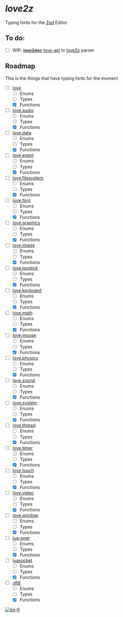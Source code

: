 # *love2z*
Typing hints for the [Zed](https://zed.dev/) Editor

## To do:
- [ ] WIP: ~~[love2doc](https://github.com/alejandro-alzate/love2doc)~~ [love-api](https://github.com/love2d-community/love-api) to [love2z](https://github.com/alejandro-alzate/love2z) parser

## Roadmap
This is the things that have typing hints for the moment

- [ ] [love](./src/love.lua)
	- [ ] Enums
	- [ ] Types
	- [X] Functions
- [ ] [love.audio](./src/love.audio.lua)
	- [ ] Enums
	- [ ] Types
	- [X] Functions
- [ ] [love.data](./src/love.data.lua)
	- [ ] Enums
	- [ ] Types
	- [X] Functions
- [ ] [love.event](./src/love.event.lua)
	- [ ] Enums
	- [ ] Types
	- [X] Functions
- [ ] [love.filesystem](./src/love.filesystem.lua)
	- [ ] Enums
	- [ ] Types
	- [X] Functions
- [ ] [love.font](./src/love.font.lua)
	- [ ] Enums
	- [ ] Types
	- [X] Functions
- [ ] [love.graphics](./src/love.graphics.lua)
	- [ ] Enums
	- [ ] Types
	- [X] Functions
- [ ] [love.image](./src/love.image.lua)
	- [ ] Enums
	- [ ] Types
	- [X] Functions
- [ ] [love.joystick](./src/love.joystick.lua)
	- [ ] Enums
	- [ ] Types
	- [X] Functions
- [ ] [love.keyboard](./src/love.keyboard.lua)
	- [ ] Enums
	- [ ] Types
	- [X] Functions
- [ ] [love.math](./src/love.math.lua)
	- [ ] Enums
	- [ ] Types
	- [X] Functions
- [ ] [love.mouse](./src/love.mouse.lua)
	- [ ] Enums
	- [ ] Types
	- [X] Functions
- [ ] [love.physics](./src/love.physics.lua)
	- [ ] Enums
	- [ ] Types
	- [X] Functions
- [ ] [love.sound](./src/love.sound.lua)
	- [ ] Enums
	- [ ] Types
	- [X] Functions
- [ ] [love.system](./src/love.system.lua)
	- [ ] Enums
	- [ ] Types
	- [X] Functions
- [ ] [love.thread](./src/love.thread.lua)
	- [ ] Enums
	- [ ] Types
	- [X] Functions
- [ ] [love.timer](./src/love.timer.lua)
	- [ ] Enums
	- [ ] Types
	- [X] Functions
- [ ] [love.touch](./src/love.touch.lua)
	- [ ] Enums
	- [ ] Types
	- [X] Functions
- [ ] [love.video](./src/love.video.lua)
	- [ ] Enums
	- [ ] Types
	- [X] Functions
- [ ] [love.window](./src/love.window.lua)
	- [ ] Enums
	- [ ] Types
	- [X] Functions
- [ ] [lua-enet](./src/lua-enet.lua)
	- [ ] Enums
	- [ ] Types
	- [X] Functions
- [ ] [luasocket](./src/luasocket.lua)
	- [ ] Enums
	- [ ] Types
	- [X] Functions
- [ ] [uft8](./src/uft8.lua)
	- [ ] Enums
	- [ ] Types
	- [X] Functions

[![ko-fi](https://ko-fi.com/img/githubbutton_sm.svg)](https://ko-fi.com/L3L2SNDWO)

